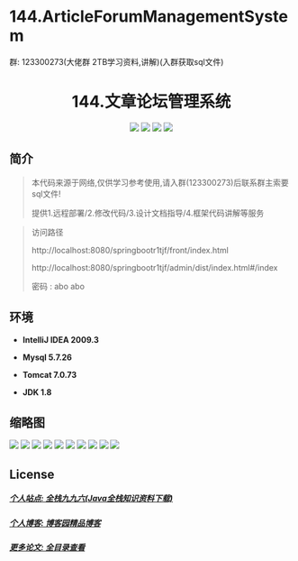 # 144.ArticleForumManagementSystem

<p>群: 123300273(大佬群 2TB学习资料,讲解)(入群获取sql文件)</p>

<p><h1 align="center">144.文章论坛管理系统</h1></p>


<p align="center">
	<img src="https://img.shields.io/badge/jdk-1.8-orange.svg"/>
    <img src="https://img.shields.io/badge/springBoot-5.x-lightgrey.svg"/>
    <img src="https://img.shields.io/badge/vue-3.x-blue.svg"/>
    <img src="https://img.shields.io/badge/mysql-5.x-yellow.svg"/>
</p>

## 简介


> 本代码来源于网络,仅供学习参考使用,请入群(123300273)后联系群主索要sql文件!
>
> 提供1.远程部署/2.修改代码/3.设计文档指导/4.框架代码讲解等服务

>访问路径
>
> http://localhost:8080/springbootr1tjf/front/index.html
>
> http://localhost:8080/springbootr1tjf/admin/dist/index.html#/index
>
> 密码 : abo abo


## 环境

- <b>IntelliJ IDEA 2009.3</b>

- <b>Mysql 5.7.26</b>

- <b>Tomcat 7.0.73</b>

- <b>JDK 1.8</b>




## 缩略图

![](https://img2022.cnblogs.com/blog/588112/202207/588112-20220709070629455-468117113.png)
![](https://img2022.cnblogs.com/blog/588112/202207/588112-20220709070637568-1984909096.png)
![](https://img2022.cnblogs.com/blog/588112/202207/588112-20220709070642158-160684071.png)
![](https://img2022.cnblogs.com/blog/588112/202207/588112-20220709070646198-79782528.png)
![](https://img2022.cnblogs.com/blog/588112/202207/588112-20220709070654490-449741832.png)
![](https://img2022.cnblogs.com/blog/588112/202207/588112-20220709070706941-844313906.png)
![](https://img2022.cnblogs.com/blog/588112/202207/588112-20220709070716183-759044650.png)
![](https://img2022.cnblogs.com/blog/588112/202207/588112-20220709070721081-1996966964.png)
![](https://img2022.cnblogs.com/blog/588112/202207/588112-20220709070725666-1003576263.png)
![](https://img2022.cnblogs.com/blog/588112/202207/588112-20220709070729767-1439389225.png)


## License

##### [个人站点: 全栈九九六(Java全栈知识资料下载)](https://www.blog996.com/)
##### [个人博客: 博客园精品博客](https://www.cnblogs.com/yysbolg/)
##### [更多论文: 全目录查看](https://www.blog996.com/md/2021-09-22-1632317852192.html)



